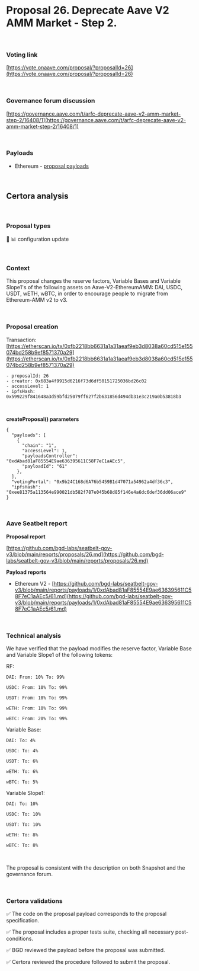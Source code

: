 # Proposal 26. Deprecate Aave V2 AMM Market - Step 2.

<br>

### Voting link

[https://vote.onaave.com/proposal/?proposalId=26](https://vote.onaave.com/proposal/?proposalId=26)

<br>

### Governance forum discussion

[https://governance.aave.com/t/arfc-deprecate-aave-v2-amm-market-step-2/16408/1](https://governance.aave.com/t/arfc-deprecate-aave-v2-amm-market-step-2/16408/1)

<br>

### Payloads

* Ethereum - [proposal payloads](https://etherscan.io/address/0x51f92A1dE69AeEc30C113C2FD9CF8A63871C76d7#code#F1#L1)

<br>

## Certora analysis

<br>

### Proposal types

:wrench: :bar_chart: configuration update

<br>

### Context

This proposal changes the reserve factors, Variable Bases and Variable Slope1's of the following assets on Aave-V2-EthereumAMM: DAI, USDC, USDT, wETH, wBTC, in order to encourage people to migrate from Ethereum-AMM v2 to v3.

<br>

### Proposal creation

Transaction: [https://etherscan.io/tx/0xfb2218bb6631a1a31aeaf9eb3d8038a60cd515e155074bd258b9ef8571370a29](https://etherscan.io/tx/0xfb2218bb6631a1a31aeaf9eb3d8038a60cd515e155074bd258b9ef8571370a29)

```
- proposalId: 26
- creator: 0x683a4f9915d6216f73d6df50151725036bd26c02
- accessLevel: 1
- ipfsHash: 0x599229f841648a3d59bfd25079ff627f2b631856d494db31e3c219a0b53818b3
```

<br>

**createProposal() parameters**

```
{
  "payloads": [
    {
      "chain": "1",
      "accessLevel": 1,
      "payloadsController": "0xdAbad81aF85554E9ae636395611C58F7eC1aAEc5",
      "payloadId": "61"
    },
  ],
  "votingPortal": "0x9b24C168d6A76b5459B1d47071a54962a4df36c3",
  "ipfsHash": "0xee81375a113564e990021db582f787e045b68d85f146e4a6dc6def36dd06ace9"
}
```

<br>

### Aave Seatbelt report

**Proposal report**

[https://github.com/bgd-labs/seatbelt-gov-v3/blob/main/reports/proposals/26.md](https://github.com/bgd-labs/seatbelt-gov-v3/blob/main/reports/proposals/26.md)

**Payload reports**

* Ethereum V2 - [https://github.com/bgd-labs/seatbelt-gov-v3/blob/main/reports/payloads/1/0xdAbad81aF85554E9ae636395611C58F7eC1aAEc5/61.md](https://github.com/bgd-labs/seatbelt-gov-v3/blob/main/reports/payloads/1/0xdAbad81aF85554E9ae636395611C58F7eC1aAEc5/61.md)

<br>

### Technical analysis

We have verified that the payload modifies the reserve factor, Variable Base and Variable Slope1 of the following tokens:

RF:

    DAI: From: 10% To: 99%

    USDC: From: 10% To: 99%

    USDT: From: 10% To: 99%

    wETH: From: 10% To: 99%

    wBTC: From: 20% To: 99%

Variable Base:

    DAI: To: 4%

    USDC: To: 4%

    USDT: To: 6%

    wETH: To: 6%

    wBTC: To: 5%

Variable Slope1:

    DAI: To: 10%

    USDC: To: 10%

    USDT: To: 10%

    wETH: To: 8%

    wBTC: To: 8%

<br>

The proposal is consistent with the description on both Snapshot and the governance forum.

<br>

### Certora validations

:white_check_mark: The code on the proposal payload corresponds to the proposal specification.

:white_check_mark: The proposal includes a proper tests suite, checking all necessary post-conditions. 

:white_check_mark: BGD reviewed the payload before the proposal was submitted. 

:white_check_mark: Certora reviewed the procedure followed to submit the proposal.
